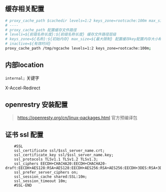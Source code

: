 

## 缓存相关配置

```bash
# proxy_cache_path $cachedir levels=1:2 keys_zone=rootcache:100m max_size=10g 
# ----
# proxy_cache_path 配置缓存文件路径 
# levels=${前缀名称长度}:${前缀名称长度} 缓存文件路径层级
# keys_zone=${名称}:${初始内存} max_size=${最大限制} 配置缓存key配置内存大小和名称,
# inactive=${有效时间}
proxy_cache_path /tmp/ngcache levels=1:2 keys_zone=rootcache:100m;
```

## 内部location

`internal;` 关键字

X-Accel-Redirect


## openrestry 安装配置

> https://openresty.org/cn/linux-packages.html 官方预编译包


 

 ## 证书 ssl 配置

```
    #SSL
    ssl_certificate ssl/$ssl_server_name.crt;
    ssl_certificate_key ssl/$ssl_server_name.key;
    ssl_protocols TLSv1.1 TLSv1.2 TLSv1.3;
    ssl_ciphers EECDH+CHACHA20:EECDH+CHACHA20-draft:EECDH+AES128:RSA+AES128:EECDH+AES256:RSA+AES256:EECDH+3DES:RSA+3DES:!MD5;
    ssl_prefer_server_ciphers on;
    ssl_session_cache shared:SSL:10m;
    ssl_session_timeout 10m;
    #SSL-END
```